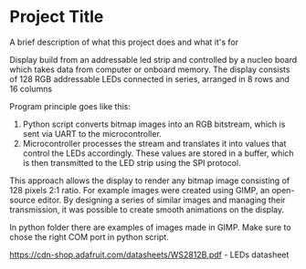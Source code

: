 
# Project Title

A brief description of what this project does and what it's for

Display build from an addressable led strip and controlled by a nucleo board which takes data from computer or onboard memory. The display consists of 128 RGB addressable LEDs connected in series, arranged in 8 rows and 16 columns

Program principle goes like this:  
1. Python script converts bitmap images into an RGB bitstream, which is sent via UART to the microcontroller.
2. Microcontroller processes the stream and translates it into values that control the LEDs accordingly. These values are stored in a buffer, which is then transmitted to the LED strip using the SPI protocol.

This approach allows the display to render any bitmap image consisting of 128 pixels 2:1 ratio. For example images were created using GIMP, an open-source editor. By designing a series of similar images and managing their transmission, it was possible to create smooth animations on the display.

In python folder there are examples of images made in GIMP. Make sure to chose the right COM port in python script.

https://cdn-shop.adafruit.com/datasheets/WS2812B.pdf - LEDs datasheet
